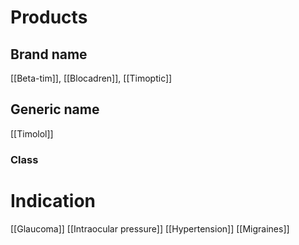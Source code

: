 # Products

## Brand name
[[Beta-tim]], [[Blocadren]], [[Timoptic]]

## Generic name
[[Timolol]]

### Class

# Indication
[[Glaucoma]]
[[Intraocular pressure]]
[[Hypertension]]
[[Migraines]]